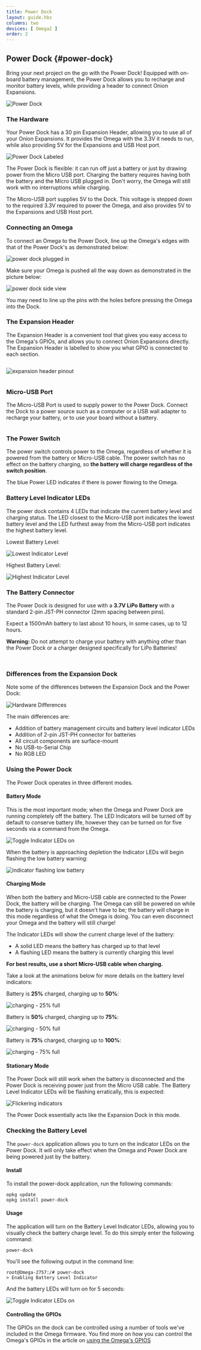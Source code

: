 ```yaml
---
title: Power Dock
layout: guide.hbs
columns: two
devices: [ Omega2 ]
order: 2
---
```



## Power Dock {#power-dock}

<!-- [//]: # (Brief overview on the Power Dock. Highlight the features such as battery management, battery recharge, mobility (completely wireless).) -->
<!-- [//]: # (Briefly mention that the power dock is similar to but not the same as the expansion dock.) -->

Bring your next project on the go with the Power Dock! Equipped with on-board battery management, the Power Dock allows you to recharge and monitor battery levels, while providing a header to connect Onion Expansions.

![Power Dock](https://raw.githubusercontent.com/OnionIoT/Onion-Docs/master/Omega2/Documentation/Hardware-Overview/img/power-dock-image.jpg)

### The Hardware

Your Power Dock has a 30 pin Expansion Header, allowing you to use all of your Onion Expansions. It provides the Omega with the 3.3V it needs to run, while also providing 5V for the Expansions and USB Host port.

![Power Dock Labeled](https://raw.githubusercontent.com/OnionIoT/Onion-Docs/master/Omega2/Documentation/Hardware-Overview/img/power-dock-illustration.png)

The Power Dock is flexible: it can run off just a battery or just by drawing power from the Micro USB port. Charging the battery requires having both the battery and the Micro USB plugged in. Don't worry, the Omega will still work with no interruptions while charging.

The Micro-USB port supplies 5V to the Dock. This voltage is stepped down to the required 3.3V required to power the Omega, and also provides 5V to the Expansions and USB Host port.



### Connecting an Omega

To connect an Omega to the Power Dock, line up the Omega's edges with that of the Power Dock's as demonstrated below:

![power dock plugged in](https://raw.githubusercontent.com/OnionIoT/Onion-Docs/master/Omega2/Documentation/Hardware-Overview/img/power-dock-top-plugged-in.JPG)

Make sure your Omega is pushed all the way down as demonstrated in the picture below:


![power dock side view](https://raw.githubusercontent.com/OnionIoT/Onion-Docs/master/Omega2/Documentation/Hardware-Overview/img/power-dock-side-view.JPG)

You may need to line up the pins with the holes before pressing the Omega into the Dock.

<!-- ### The Power Dock at a Glance -->


### The Expansion Header

<!-- [//]: # (breakout of the Omega's GPIOs, can be connected to other circuits directly, or can use Omega expansions) -->

The Expansion Header is a convenient tool that gives you easy access to the Omega's GPIOs, and allows you to connect Onion Expansions directly. The Expansion Header is labelled to show you what GPIO is connected to each section.

<!-- expansion header pinout intro -->
```{r child = '../shared/Hardware-Overview-Component-01-expansion-header-pinout-intro.md'}
```

![expansion header pinout](https://raw.githubusercontent.com/OnionIoT/Onion-Docs/master/Omega2/Documentation/Hardware-Overview/img/power-dock-expansion-header-pinout.png)

<!-- expansion header pinout explanation - no pwm pins -->
```{r child = '../shared/Hardware-Overview-Component-03-expansion-header-pinout-explanation-no-pwm.md'}
```


### Micro-USB Port

<!-- The Micro-USB Port is used to supply the Power Dock with ... power! Connect it to a computer or a USB wall adapter. -->
The Micro-USB Port is used to supply power to the Power Dock. Connect the Dock to a power source such as a computer or a USB wall adapter to recharge your battery, or to use your board without a battery.

<!-- [//]: # (fix up this text...) -->


<!-- No-USB-to-Serial -->
```{r child = '../shared/Hardware-Overview-Component-3-No-USB-to-Serial.md'}
```


### The Power Switch

The power switch controls power to the Omega, regardless of whether it is powered from the battery or Micro-USB cable. The power switch has no effect on the battery charging, so **the battery will charge regardless of the switch position**.

The blue Power LED indicates if there is power flowing to the Omega.

<!-- [//]: # (add illustrations indicating the ON and OFF positions of the switch) -->


### Battery Level Indicator LEDs

The power dock contains 4 LEDs that indicate the current battery level and charging status. The LED closest to the Micro-USB port indicates the lowest battery level and the LED furthest away from the Micro-USB port indicates the highest battery level.

Lowest Battery Level:

![Lowest Indicator Level](https://raw.githubusercontent.com/OnionIoT/Onion-Docs/master/Omega2/Documentation/Hardware-Overview/img/power-dock-lowest-indicator.jpg)

Highest Battery Level:

![Highest Indicator Level](https://raw.githubusercontent.com/OnionIoT/Onion-Docs/master/Omega2/Documentation/Hardware-Overview/img/power-dock-highest-indicator.jpg)


### The Battery Connector

The Power Dock is designed for use with a **3.7V LiPo Battery** with a standard 2-pin JST-PH connector (2mm spacing between pins).

Expect a 1500mAh battery to last about 10 hours, in some cases, up to 12 hours.

<!-- It should take Y hours to fully charge it up again.  -->

**Warning:** Do not attempt to charge your battery with anything other than the Power Dock or a charger designed specifically for LiPo Batteries!


<!-- Reset Button -->
```{r child = '../shared/Hardware-Overview-Component-0-Reset-Button.md'}
```


<!-- USB Port -->
```{r child = '../shared/Hardware-Overview-Component-5-Omega-USB-Port.md'}
```



### Differences from the Expansion Dock
<!-- [//]: # (thinking about removing this e) -->

Note some of the differences between the Expansion Dock and the Power Dock:

![Hardware Differences](https://raw.githubusercontent.com/OnionIoT/Onion-Docs/master/Omega2/Documentation/Hardware-Overview/img/power-dock-differences.jpg)

The main differences are:
  * Addition of battery management circuits and battery level indicator LEDs
  * Addition of 2-pin JST-PH connector for batteries
  * All circuit components are surface-mount
  * No USB-to-Serial Chip
  * No RGB LED




### Using the Power Dock

<!-- [//]: # (overview of what this section covers) -->

The Power Dock operates in three different modes.


<!-- Usage Modes: Battery Mode -->

#### Battery Mode

This is the most important mode; when the Omega and Power Dock are running completely off the battery. The LED Indicators will be turned off by default to conserve battery life, however they can be turned on for five seconds via a command from the Omega.

![Toggle Indicator LEDs on](https://raw.githubusercontent.com/OnionIoT/Onion-Docs/master/Omega2/Documentation/Hardware-Overview/img/power-dock-command-line.gif)

When the battery is approaching depletion the Indicator LEDs will begin flashing the low battery warning:

![indicator flashing low battery](https://raw.githubusercontent.com/OnionIoT/Onion-Docs/master/Omega2/Documentation/Hardware-Overview/img/power-dock-0-25.gif)


<!-- Usage Modes: Charging Mode -->

#### Charging Mode

When both the battery and Micro-USB cable are connected to the Power Dock, the battery will be charging. The Omega can still be powered on while the battery is charging, but it doesn't have to be; the battery will charge in this mode regardless of what the Omega is doing. You can even disconnect your Omega and the battery will still charge!

The Indicator LEDs will show the current charge level of the battery:

  * A solid LED means the battery has charged up to that level
  * A flashing LED means the battery is currently charging this level

**For best results, use a short Micro-USB cable when charging.**

Take a look at the animations below for more details on the battery level indicators:

Battery is **25%** charged, charging up to **50%**:

![charging - 25% full](https://raw.githubusercontent.com/OnionIoT/Onion-Docs/master/Omega2/Documentation/Hardware-Overview/img/power-dock-25-50.gif)


Battery is **50%** charged, charging up to **75%**:

![charging - 50% full](https://raw.githubusercontent.com/OnionIoT/Onion-Docs/master/Omega2/Documentation/Hardware-Overview/img/power-dock-50-75.gif)

Battery is **75%** charged, charging up to **100%**:

![charging - 75% full](https://raw.githubusercontent.com/OnionIoT/Onion-Docs/master/Omega2/Documentation/Hardware-Overview/img/power-dock-75-100.gif)


<!-- Usage Modes: Stationary Mode -->

#### Stationary Mode

The Power Dock will still work when the battery is disconnected and the Power Dock is receiving power just from the Micro USB cable. The Battery Level Indicator LEDs will be flashing erratically, this is expected:

![Flickering indicators](https://raw.githubusercontent.com/OnionIoT/Onion-Docs/master/Omega2/Documentation/Hardware-Overview/img/power-dock-stationary-mode.gif)

The Power Dock essentially acts like the Expansion Dock in this mode.



<!-- SECTION -->
<!-- power-dock application -->

### Checking the Battery Level

<!-- [//]: # (explanation that you can visually see the battery level on the indicator LEDs AND in the operating system) -->

The `power-dock` application allows you to turn on the indicator LEDs on the Power Dock. It will only take effect when the Omega and Power Dock are being powered just by the battery.

#### Install

To install the power-dock application, run the following commands:

```
opkg update
opkg install power-dock
```

#### Usage

The application will turn on the Battery Level Indicator LEDs, allowing you to visually check the battery charge level. To do this simply enter the following command:

```
power-dock
```

You'll see the following output in the command line:

```
root@Omega-2757:/# power-dock
> Enabling Battery Level Indicator
```

And the battery LEDs will turn on for 5 seconds:

![Toggle Indicator LEDs on](https://raw.githubusercontent.com/OnionIoT/Onion-Docs/master/Omega2/Documentation/Hardware-Overview/img/power-dock-command-line.gif)

<!-- [//]: # (Add section describing the text output of the battery level) -->



#### Controlling the GPIOs

The GPIOs on the dock can be controlled using a number of tools we've included in the Omega firmware. You find more on how you can control the Omega's GPIOs in the article on [using the Omega's GPIOS](#using-gpios)
